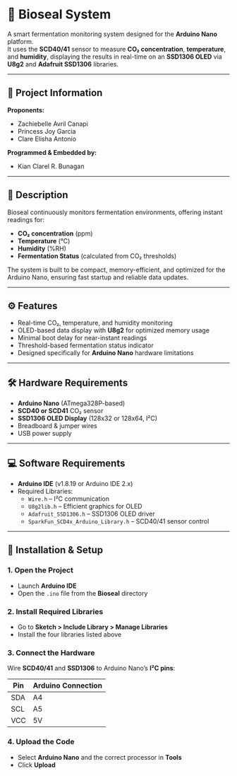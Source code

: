 # 🧪 Bioseal System

A smart fermentation monitoring system designed for the **Arduino Nano** platform.  
It uses the **SCD40/41** sensor to measure **CO₂ concentration**, **temperature**, and **humidity**, displaying the results in real-time on an **SSD1306 OLED** via **U8g2** and **Adafruit SSD1306** libraries.

---

## 📜 Project Information

**Proponents:**
- Zachiebelle Avril Canapi  
- Princess Joy Garcia  
- Clare Elisha Antonio  

**Programmed & Embedded by:**
- Kian Clarel R. Bunagan  

---

## 📖 Description

Bioseal continuously monitors fermentation environments, offering instant readings for:

- **CO₂ concentration** (ppm)
- **Temperature** (°C)
- **Humidity** (%RH)
- **Fermentation Status** (calculated from CO₂ thresholds)

The system is built to be compact, memory-efficient, and optimized for the Arduino Nano, ensuring fast startup and reliable data updates.

---

## ⚙️ Features

- Real-time CO₂, temperature, and humidity monitoring  
- OLED-based data display with **U8g2** for optimized memory usage  
- Minimal boot delay for near-instant readings  
- Threshold-based fermentation status indicator  
- Designed specifically for **Arduino Nano** hardware limitations  

---

## 🛠️ Hardware Requirements

- **Arduino Nano** (ATmega328P-based)
- **SCD40 or SCD41** CO₂ sensor
- **SSD1306 OLED Display** (128x32 or 128x64, I²C)
- Breadboard & jumper wires
- USB power supply

---

## 💻 Software Requirements

- **Arduino IDE** (v1.8.19 or Arduino IDE 2.x)
- Required Libraries:
  - `Wire.h` – I²C communication
  - `U8g2lib.h` – Efficient graphics for OLED
  - `Adafruit_SSD1306.h` – SSD1306 OLED driver
  - `SparkFun_SCD4x_Arduino_Library.h` – SCD40/41 sensor control

---

## 🚀 Installation & Setup

### 1. Open the Project
- Launch **Arduino IDE**  
- Open the `.ino` file from the **Bioseal** directory  

### 2. Install Required Libraries
- Go to **Sketch > Include Library > Manage Libraries**  
- Install the four libraries listed above  

### 3. Connect the Hardware
Wire **SCD40/41** and **SSD1306** to Arduino Nano’s **I²C pins**:

| Pin  | Arduino Connection |
|------|---------------------|
| SDA  | A4                  |
| SCL  | A5                  |
| VCC  | 5V                  |


### 4. Upload the Code
- Select **Arduino Nano** and the correct processor in **Tools**  
- Click **Upload**
